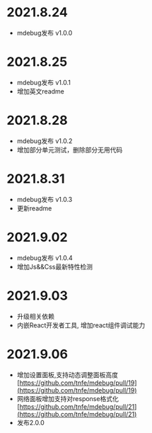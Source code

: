 # 2021.8.24

+ mdebug发布 v1.0.0

# 2021.8.25

+ mdebug发布 v1.0.1
+ 增加英文readme

# 2021.8.28

+ mdebug发布 v1.0.2
+ 增加部分单元测试，删除部分无用代码

# 2021.8.31

+ mdebug发布 v1.0.3
+ 更新readme

# 2021.9.02

+ mdebug发布 v1.0.4
+ 增加Js&&Css最新特性检测

# 2021.9.03

+ 升级相关依赖
+ 内嵌React开发者工具, 增加react组件调试能力

# 2021.9.06

+ 增加设置面板,支持动态调整面板高度 [https://github.com/tnfe/mdebug/pull/19](https://github.com/tnfe/mdebug/pull/19)
+ 网络面板增加支持对response格式化 [https://github.com/tnfe/mdebug/pull/21](https://github.com/tnfe/mdebug/pull/21)
+ 发布2.0.0
